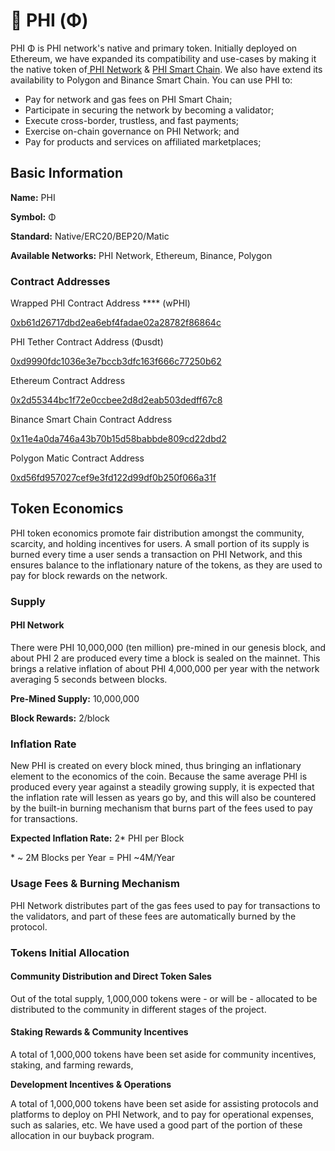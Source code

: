 # 💎 PHI (Φ)

PHI Φ is PHI network's native and primary token. Initially deployed on Ethereum, we have expanded its compatibility and use-cases by making it the native token of[ PHI Network](https://phi.network) & [PHI Smart Chain](../). We also have extend its availability to Polygon and Binance Smart Chain. You can use PHI to:

* Pay for network and gas fees on PHI Smart Chain;
* Participate in securing the network by becoming a validator;
* Execute cross-border, trustless, and fast payments;
* Exercise on-chain governance on PHI Network; and
* Pay for products and services on affiliated marketplaces;

## Basic Information <a href="#basic-information" id="basic-information"></a>

**Name:** PHI&#x20;

**Symbol:** Φ&#x20;

**Standard:** Native/ERC20/BEP20/Matic&#x20;

**Available Networks:** PHI Network, Ethereum, Binance, Polygon

### **Contract Addresses** <a href="#contract-addresses" id="contract-addresses"></a>

Wrapped PHI Contract Address **** (wPHI)

[0xb61d26717dbd2ea6ebf4fadae02a28782f86864c](https://info.phiswap.com/token/0xb61d26717dbd2ea6ebf4fadae02a28782f86864c)

PHI Tether Contract Address (Φusdt)&#x20;

[0xd9990fdc1036e3e7bccb3dfc163f666c77250b62](https://info.phiswap.com/token/0xc9b0fcb7b97cfc0f1c3c9e360383ccc1bea6c795)

Ethereum Contract Address

[0x2d55344bc1f72e0ccbee2d8d2eab503dedff67c8](https://etherscan.io/token/0x2d55344bc1f72e0ccbee2d8d2eab503dedff67c8)

Binance Smart Chain Contract Address

[0x11e4a0da746a43b70b15d58babbde809cd22dbd2](https://bscscan.com/token/0x11e4a0da746a43b70b15d58babbde809cd22dbd2)

Polygon Matic Contract Address

[0xd56fd957027cef9e3fd122d99df0b250f066a31f](https://polygonscan.com/token/0xd56fd957027cef9e3fd122d99df0b250f066a31f)

## Token Economics <a href="#token-economics" id="token-economics"></a>

PHI token economics promote fair distribution amongst the community, scarcity, and holding incentives for users. A small portion of its supply is burned every time a user sends a transaction on PHI Network, and this ensures balance to the inflationary nature of the tokens, as they are used to pay for block rewards on the network.

### Supply <a href="#supply" id="supply"></a>

#### PHI Network <a href="#nova-network" id="nova-network"></a>

There were PHI 10,000,000 (ten million) pre-mined in our genesis block, and about PHI 2 are produced every time a block is sealed on the mainnet. This brings a relative inflation of about PHI 4,000,000 per year with the network averaging 5 seconds between blocks.

**Pre-Mined Supply:** 10,000,000&#x20;

**Block Rewards:** 2/block

### Inflation Rate <a href="#inflation-rate" id="inflation-rate"></a>

New PHI is created on every block mined, thus bringing an inflationary element to the economics of the coin. Because the same average PHI is produced every year against a steadily growing supply, it is expected that the inflation rate will lessen as years go by, and this will also be countered by the built-in burning mechanism that burns part of the fees used to pay for transactions.

**Expected Inflation Rate:** 2\* PHI per Block&#x20;

\* \~ 2M Blocks per Year = PHI \~4M/Year

### Usage Fees & Burning Mechanism <a href="#usage-fees-and-burning-mechanism" id="usage-fees-and-burning-mechanism"></a>

PHI Network distributes part of the gas fees used to pay for transactions to the validators, and part of these fees are automatically burned by the protocol.

### Tokens Initial Allocation <a href="#tokens-initial-allocation" id="tokens-initial-allocation"></a>

#### Community Distribution and Direct Token Sales  <a href="#community-distribution-and-direct-token-sales-50m-fantom-opera-or-n-a-nova-network" id="community-distribution-and-direct-token-sales-50m-fantom-opera-or-n-a-nova-network"></a>

Out of the total supply, 1,000,000 tokens were - or will be - allocated to be distributed to the community in different stages of the project.

#### Staking Rewards & Community Incentives  <a href="#staking-rewards-and-community-incentives-5m-fantom-opera-or-5m-nova-network" id="staking-rewards-and-community-incentives-5m-fantom-opera-or-5m-nova-network"></a>

A total of 1,000,000 tokens have been set aside for community incentives, staking, and farming rewards,&#x20;

**Development Incentives & Operations**&#x20;

A total of 1,000,000 tokens have been set aside for assisting protocols and platforms to deploy on PHI Network, and to pay for operational expenses, such as salaries, etc. We have used a good part of the portion of these allocation in our buyback program.
